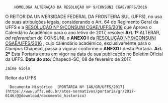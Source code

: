         HOMOLOGA ALTERAÇÃO DA RESOLUÇÃO Nº 9/CONSUNI CGAE/UFFS/2016  

 O REITOR DA UNIVERSIDADE FEDERAL DA FRONTEIRA SUL (UFFS), no uso de suas atribuições legais, considerando o Art. 64 do Regimento Geral da UFFS e a [RESOLUÇÃO Nº 9/CONSUNI CGAE/UFFS/2016](https://www.uffs.edu.br/atos-normativos/resolucao/consunicgae/2016-0009)  que Aprova o Calendário Acadêmico para o ano letivo de 2017, resolve:   **Art. 1º** ALTERAR, *ad referendum* do CONSUNI, o **ANEXO I** da [RESOLUÇÃO Nº 9/CONSUNI CGAE/UFFS/2016](https://www.uffs.edu.br/atos-normativos/resolucao/consunicgae/2016-0009)  , cujo calendário acadêmico, exclusivamente para o *Campus* Chapecó, passa a vigorar conforme o **ANEXO I** desta Portaria.   **Art. 2º** Esta Portaria entra em vigor na data de sua publicação no Boletim Oficial da UFFS.      **Data do ato:** Chapecó-SC, 08 de fevereiro de 2017.   
 

    Jaime Giolo   
 Reitor da UFFS 

      Documento Histórico  [PORTARIA Nº 146/GR/UFFS/2017](https://www.uffs.edu.br/atos-normativos/portaria/gr/2017-0146/@@download/documento_historico)     
      